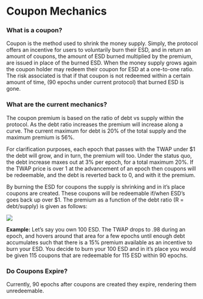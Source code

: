 # Coupon Mechanics

### What is a coupon?

Coupon is the method used to shrink the money supply. Simply, the protocol offers an incentive for users to voluntarily burn their ESD, and in return an amount of coupons, the amount of ESD burned multiplied by the premium, are issued in place of the burned ESD.  When the money supply grows again the coupon holder may redeem their coupon for ESD at a one-to-one ratio. The risk associated is that if that coupon is not redeemed within a certain amount of time, (90 epochs under current protocol) that burned ESD is gone.

### What are the current mechanics?

The coupon premium is based on the ratio of debt vs supply within the protocol. As the debt ratio increases the premium will increase along a curve. The current maximum for debt is 20% of the total supply and the maximum premium is 56%.

For clarification purposes, each epoch that passes with the TWAP under $1 the debt will grow, and in turn, the premium will too. Under the status quo, the debt increase maxes out at 3% per epoch, for a total maximum 20%. If the TWAP price is over 1 at the advancement of an epoch then coupons will be redeemable, and the debt is reverted back to 0, and with it the premium.

By burning the ESD for coupons the supply is shrinking and in it’s place coupons are created. These coupons will be redeemable if/when ESD’s goes back up over $1. The premium as a function of the debt ratio (R = debt/supply) is given as follows:

![](/curve-new.png)

**Example:**
Let’s say you own 100 ESD. The TWAP drops to .98 during an epoch, and hovers around that area for a few epochs until enough debt accumulates such that there is a 15% premium available as an incentive to burn your ESD. You decide to burn your 100 ESD and in it’s place you would be given 115 coupons that are redeemable for 115 ESD within 90 epochs.

### Do Coupons Expire?

Currently, 90 epochs after coupons are created they expire, rendering them unredeemable.
